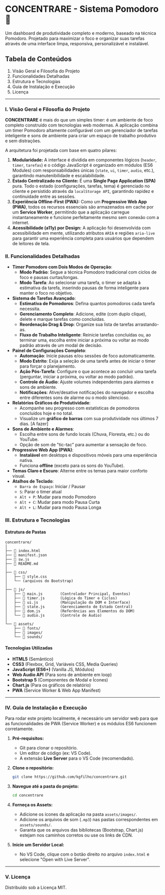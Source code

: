# CONCENTRARE - Sistema Pomodoro 🍅

Um dashboard de produtividade completo e moderno, baseado na técnica Pomodoro. Projetado para maximizar o foco e organizar suas tarefas através de uma interface limpa, responsiva, personalizável e instalável.

## Tabela de Conteúdos

1.  Visão Geral e Filosofia do Projeto
2.  Funcionalidades Detalhadas
3.  Estrutura e Tecnologias
4.  Guia de Instalação e Execução
5.  Licença

-----

### I. Visão Geral e Filosofia do Projeto

**CONCENTRARE** é mais do que um simples timer: é um ambiente de foco completo construído com tecnologias web modernas. A aplicação combina um timer Pomodoro altamente configurável com um gerenciador de tarefas inteligente e sons de ambiente para criar um espaço de trabalho produtivo e sem distrações.

A arquitetura foi projetada com base em quatro pilares:

1.  **Modularidade:** A interface é dividida em componentes lógicos (`header`, `timer`, `tarefas`) e o código JavaScript é organizado em módulos (ES6 Modules) com responsabilidades únicas (`state`, `ui`, `timer`, `audio`, etc.), garantindo manutenibilidade e escalabilidade.
2.  **Estado Centralizado no Cliente:** É uma **Single Page Application (SPA)** pura. Todo o estado (configurações, tarefas, tema) é gerenciado no cliente e persistido através da `localStorage API`, garantindo rapidez e continuidade entre as sessões.
3.  **Experiência Offline-First (PWA):** Como um **Progressive Web App (PWA)**, todos os recursos essenciais são armazenados em cache por um **Service Worker**, permitindo que a aplicação carregue instantaneamente e funcione perfeitamente mesmo sem conexão com a internet.
4.  **Acessibilidade (a11y) por Design:** A aplicação foi desenvolvida com acessibilidade em mente, utilizando atributos `ARIA` e regiões `aria-live` para garantir uma experiência completa para usuários que dependem de leitores de tela.

### II. Funcionalidades Detalhadas

  * **Timer Pomodoro com Dois Modos de Operação**:
      * **Modo Padrão**: Segue a técnica Pomodoro tradicional com ciclos de foco e pausas curtas/longas.
      * **Modo Tarefa**: Ao selecionar uma tarefa, o timer se adapta à estimativa da tarefa, inserindo pausas de forma inteligente para manter o foco no objetivo.
  * **Sistema de Tarefas Avançado**:
      * **Estimativa de Pomodoros**: Defina quantos pomodoros cada tarefa necessita.
      * **Gerenciamento Completo**: Adicione, edite (com duplo clique), delete e marque tarefas como concluídas.
      * **Reordenação Drag & Drop**: Organize sua lista de tarefas arrastando-as.
      * **Fluxo de Trabalho Inteligente**: Reinicie tarefas concluídas ou, ao terminar uma, escolha entre iniciar a próxima ou voltar ao modo padrão através de um modal de decisão.
  * **Painel de Configurações Completo**:
      * **Automação**: Inicie pausas e/ou sessões de foco automaticamente.
      * **Modo Estrito**: Exija a seleção de uma tarefa antes de iniciar o timer para forçar o planejamento.
      * **Ação Pós-Tarefa**: Configure o que acontece ao concluir uma tarefa (perguntar, iniciar a próxima, ou voltar ao modo padrão).
      * **Controle de Áudio**: Ajuste volumes independentes para alarmes e sons de ambiente.
      * **Notificações**: Ative/desative notificações do navegador e escolha entre diferentes sons de alarme ou o modo silencioso.
  * **Relatórios Gráficos de Produtividade**:
      * Acompanhe seu progresso com estatísticas de pomodoros concluídos hoje e no total.
      * Visualize um **gráfico de barras** com sua produtividade nos últimos 7 dias. [A fazer]
  * **Sons de Ambiente e Alarmes**:
      * Escolha entre sons de fundo locais (Chuva, Floresta, etc.) ou do YouTube.
      * Opção de som de "tic-tac" para aumentar a sensação de foco.
  * **Progressive Web App (PWA)**:
      * **Instalável** em desktops e dispositivos móveis para uma experiência nativa.
      * Funciona **offline** (exceto para os sons do YouTube).
  * **Temas Claro e Escuro**: Alterne entre os temas para maior conforto visual.
  * **Atalhos de Teclado**:
      * `Barra de Espaço`: Iniciar / Pausar
      * `S`: Parar o timer atual
      * `Alt + P`: Mudar para modo Pomodoro
      * `Alt + C`: Mudar para modo Pausa Curta
      * `Alt + L`: Mudar para modo Pausa Longa

### III. Estrutura e Tecnologias

#### Estrutura de Pastas

```
concentrare/
│
├── 📄 index.html
├── 📄 manifest.json
├── 📄 sw.js
├── 📄 README.md
│
├── 📁 css/
│   ├── 📄 style.css
│   └── (arquivos do Bootstrap)
│
├── 📁 js/
│   ├── 📄 main.js        (Controlador Principal, Eventos)
│   ├── 📄 timer.js       (Lógica do Timer e Ciclos)
│   ├── 📄 ui.js          (Manipulação do DOM e Interface)
│   ├── 📄 state.js       (Gerenciamento de Estado Central)
│   ├── 📄 dom.js         (Referências aos Elementos do DOM)
│   └── 📄 audio.js       (Controle de Áudio)
│
└── 📁 assets/
    ├── 📁 fonts/
    ├── 📁 images/
    └── 📁 sounds/
```

#### Tecnologias Utilizadas

  * **HTML5** (Semântico)
  * **CSS3** (Flexbox, Grid, Variáveis CSS, Media Queries)
  * **JavaScript (ES6+)** (Vanilla JS, Módulos)
  * **Web Audio API** (Para sons de ambiente em loop)
  * **Bootstrap 5** (Componentes de Modal e Ícones)
  * **Chart.js** (Para os gráficos de relatório)
  * **PWA** (Service Worker & Web App Manifest)

-----

### IV. Guia de Instalação e Execução

Para rodar este projeto localmente, é necessário um servidor web para que as funcionalidades de PWA (Service Worker) e os módulos ES6 funcionem corretamente.

1.  **Pré-requisitos:**

      * Git para clonar o repositório.
      * Um editor de código (ex: VS Code).
      * A extensão **Live Server** para o VS Code (recomendado).

2.  **Clone o repositório:**

    ```bash
    git clone https://github.com/kgfilho/concentrare.git
    ```

3.  **Navegue até a pasta do projeto:**

    ```bash
    cd concentrare
    ```

4.  **Forneça os Assets:**

      * Adicione os ícones da aplicação na pasta `assets/images/`.
      * Adicione os arquivos de som (`.mp3`) nas pastas correspondentes em `assets/sounds/`.
      * Garanta que os arquivos das bibliotecas (Bootstrap, Chart.js) estejam nos caminhos corretos ou use os links de CDN.

5.  **Inicie um Servidor Local:**

      * No VS Code, clique com o botão direito no arquivo `index.html` e selecione "Open with Live Server".

-----

### V. Licença

Distribuído sob a Licença MIT.
